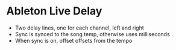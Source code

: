 # Ableton Live Delay

- Two delay lines, one for each channel, left and right
- Sync is synced to the song temp, otherwise uses milliseconds
- When sync is on, offset offsets from the tempo
